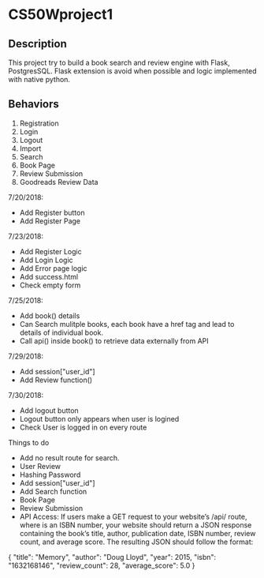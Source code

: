 # CS50Wproject1

## Description 

This project try to build a book search and review engine with Flask, PostgresSQL. Flask extension is avoid when possible and logic implemented with native python.

## Behaviors

1. Registration
2. Login
3. Logout
4. Import
5. Search
6. Book Page
7. Review Submission
8. Goodreads Review Data

7/20/2018:

* Add Register button
* Add Register Page

7/23/2018:

* Add Register Logic
* Add Login Logic
* Add Error page logic
* Add success.html
* Check empty form

7/25/2018:

* Add book() details
* Can Search mulitple books, each book have a href tag and lead to details of individual book.
* Call api() inside book() to retrieve data externally from API

7/29/2018:

* Add session["user_id"]
* Add Review function()
  
7/30/2018:

* Add logout button
* Logout button only appears when user is logined 
* Check User is logged in on every route

Things to do

* Add no result route for search.
* User Review
* Hashing Password
* Add session["user_id"]
* Add Search function
* Book Page
* Review Submission
* API Access: If users make a GET request to your website’s /api/<isbn> route, where <isbn> is an ISBN number, your website should return a JSON response containing the book’s title, author, publication date, ISBN number, review count, and average score. The resulting JSON should follow the format:

{
    "title": "Memory",
    "author": "Doug Lloyd",
    "year": 2015,
    "isbn": "1632168146",
    "review_count": 28,
    "average_score": 5.0
}
